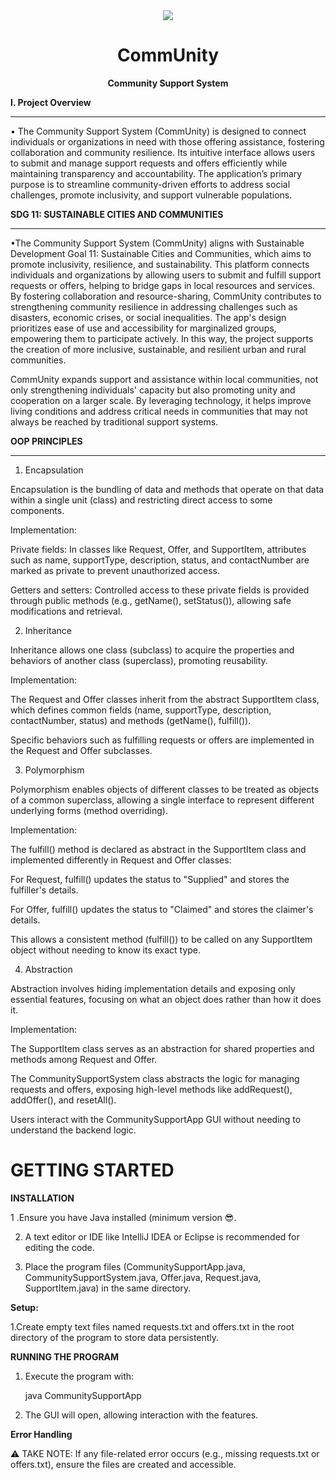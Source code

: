 <div align="center"> <img src="https://github.com/user-attachments/assets/dc6b5547-8896-4f19-a15a-5260dbf9955d">

  # CommUnity
 **Community Support System**</div>
 

**I. Project Overview**

------------------------------------------

  • The Community Support System (CommUnity) is designed to connect individuals or organizations in need with those offering assistance, fostering collaboration and community resilience. Its intuitive interface allows users to submit and manage support requests and offers efficiently while maintaining transparency and accountability. The application’s primary purpose is to streamline community-driven efforts to address social challenges, promote inclusivity, and support vulnerable populations.


**SDG 11: SUSTAINABLE CITIES AND COMMUNITIES**

------------------------------------------

•The Community Support System (CommUnity) aligns with Sustainable Development Goal 11: Sustainable Cities and Communities, which aims to promote inclusivity, resilience, and sustainability. This platform connects individuals and organizations by allowing users to submit and fulfill support requests or offers, helping to bridge gaps in local resources and services. By fostering collaboration and resource-sharing, CommUnity contributes to strengthening community resilience in addressing challenges such as disasters, economic crises, or social inequalities. The app's design prioritizes ease of use and accessibility for marginalized groups, empowering them to participate actively. In this way, the project supports the creation of more inclusive, sustainable, and resilient urban and rural communities.

CommUnity expands support and assistance within local communities, not only strengthening individuals' capacity but also promoting unity and cooperation on a larger scale. By leveraging technology, it helps improve living conditions and address critical needs in communities that may not always be reached by traditional support systems.


**OOP PRINCIPLES**

------------------------------------------

1. Encapsulation

Encapsulation is the bundling of data and methods that operate on that data within a single unit (class) and restricting direct access to some components.

Implementation:

Private fields: In classes like Request, Offer, and SupportItem, attributes such as name, supportType, description, status, and contactNumber are marked as private to prevent unauthorized access.

Getters and setters: Controlled access to these private fields is provided through public methods (e.g., getName(), setStatus()), allowing safe modifications and retrieval.



2. Inheritance

Inheritance allows one class (subclass) to acquire the properties and behaviors of another class (superclass), promoting reusability.

Implementation:

The Request and Offer classes inherit from the abstract SupportItem class, which defines common fields (name, supportType, description, contactNumber, status) and methods (getName(), fulfill()).

Specific behaviors such as fulfilling requests or offers are implemented in the Request and Offer subclasses.



3. Polymorphism

Polymorphism enables objects of different classes to be treated as objects of a common superclass, allowing a single interface to represent different underlying forms (method overriding).

Implementation:

The fulfill() method is declared as abstract in the SupportItem class and implemented differently in Request and Offer classes:

For Request, fulfill() updates the status to "Supplied" and stores the fulfiller's details.

For Offer, fulfill() updates the status to "Claimed" and stores the claimer's details.


This allows a consistent method (fulfill()) to be called on any SupportItem object without needing to know its exact type.




4. Abstraction

Abstraction involves hiding implementation details and exposing only essential features, focusing on what an object does rather than how it does it.

Implementation:

The SupportItem class serves as an abstraction for shared properties and methods among Request and Offer.

The CommunitySupportSystem class abstracts the logic for managing requests and offers, exposing high-level methods like addRequest(), addOffer(), and resetAll().

Users interact with the CommunitySupportApp GUI without needing to understand the backend logic.

# GETTING STARTED

**INSTALLATION**

1 .Ensure you have Java installed (minimum version 😎.

2. A text editor or IDE like IntelliJ IDEA or Eclipse is recommended for editing the code.

3. Place the program files (CommunitySupportApp.java, CommunitySupportSystem.java, Offer.java, Request.java, SupportItem.java) in the same directory.

**Setup:**

1.Create empty text files named requests.txt and offers.txt in the root directory of the program to store data persistently.

**RUNNING THE PROGRAM**
1. Execute the program with:

     java CommunitySupportApp

2. The GUI will open, allowing interaction with the features.

**Error Handling**

⚠️ TAKE NOTE: If any file-related error occurs (e.g., missing requests.txt or offers.txt), ensure the files are created and accessible.





